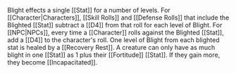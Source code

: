 Blight effects a single [[Stat]] for a number of levels. For [[Character|Characters]],  [[Skill Rolls]] and [[Defense Rolls]] that include the Blighted [[Stat]] subtract a [[D4]] from that roll for each level of Blight. For [[NPC|NPCs]], every time a [[Character]] rolls against the Blighted [[Stat]], add a [[D4]] to the character's roll. One level of Blight from each blighted stat is healed by a [[Recovery Rest]]. A creature can only have as much blight in one [[Stat]] as 1 plus their [[Fortitude]] [[Stat]]. If they gain more, they become [[Incapacitated]].